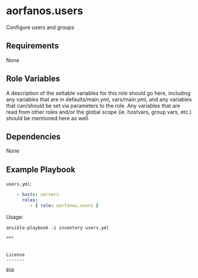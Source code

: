 aorfanos.users
=========

Configure users and groups

Requirements
------------

None

Role Variables
--------------

A description of the settable variables for this role should go here, including any variables that are in defaults/main.yml, vars/main.yml, and any variables that can/should be set via parameters to the role. Any variables that are read from other roles and/or the global scope (ie. hostvars, group vars, etc.) should be mentioned here as well.

Dependencies
------------

None

Example Playbook
----------------

`users.yml`:
```yaml
    - hosts: servers
      roles:
         - { role: aorfanos.users }
```

Usage: 

```shell
ansible-playbook -i inventory users.yml
```

"""
```

License
-------

BSD
